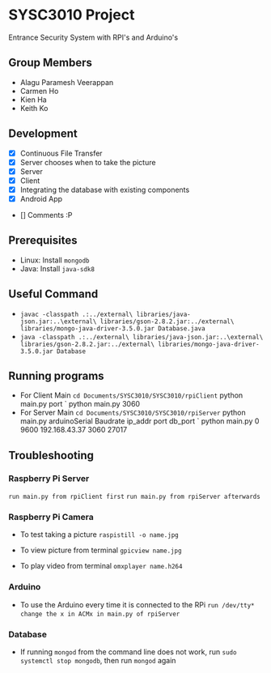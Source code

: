 # SYSC3010 Project
Entrance Security System with RPI's and Arduino's

## Group Members
- Alagu Paramesh Veerappan
- Carmen Ho
- Kien Ha
- Keith Ko

## Development
- [x] Continuous File Transfer
- [x] Server chooses when to take the picture
- [x] Server
- [x] Client
- [x] Integrating the database with existing components
- [x] Android App
- [] Comments :P

## Prerequisites

* Linux: Install `mongodb`
* Java: Install `java-sdk8`

## Useful Command

* `javac -classpath .:../external\ libraries/java-json.jar:..\external\
  libraries/gson-2.8.2.jar:../external\
  libraries/mongo-java-driver-3.5.0.jar Database.java`
* `java -classpath .:../external\ libraries/java-json.jar:..\external\ 
  libraries/gson-2.8.2.jar:../external\
  libraries/mongo-java-driver-3.5.0.jar Database`

## Running programs
* For Client Main
` cd Documents/SYSC3010/SYSC3010/rpiClient
` python main.py port
` python main.py 3060
* For Server Main
` cd Documents/SYSC3010/SYSC3010/rpiServer
` python main.py arduinoSerial Baudrate ip_addr port db_port
` python main.py 0 9600 192.168.43.37 3060 27017

## Troubleshooting
### Raspberry Pi Server
`run main.py from rpiClient first`
`run main.py from rpiServer afterwards`

### Raspberry Pi Camera

* To test taking a picture
`raspistill -o name.jpg`

* To view picture from terminal
`gpicview name.jpg`

* To play video from terminal
`omxplayer name.h264`

### Arduino
* To use the Arduino every time it is connected to the RPi
`run /dev/tty*`
`change the x in ACMx in main.py of rpiServer`

### Database
* If running `mongod` from the command line does not work, run `sudo
  systemctl stop mongodb`, then run `mongod` again
